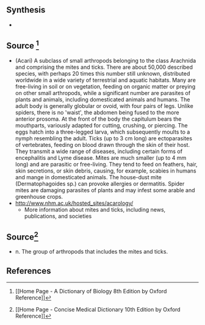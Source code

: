 ## Synthesis
- 
## Source [^1]
- (Acari) A subclass of small arthropods belonging to the class Arachnida and comprising the mites and ticks. There are about 50,000 described species, with perhaps 20 times this number still unknown, distributed worldwide in a wide variety of terrestrial and aquatic habitats. Many are free-living in soil or on vegetation, feeding on organic matter or preying on other small arthropods, while a significant number are parasites of plants and animals, including domesticated animals and humans. The adult body is generally globular or ovoid, with four pairs of legs. Unlike spiders, there is no 'waist', the abdomen being fused to the more anterior prosoma. At the front of the body the capitulum bears the mouthparts, variously adapted for cutting, crushing, or piercing. The eggs hatch into a three-legged larva, which subsequently moults to a nymph resembling the adult. Ticks (up to 3 cm long) are ectoparasites of vertebrates, feeding on blood drawn through the skin of their host. They transmit a wide range of diseases, including certain forms of encephalitis and Lyme disease. Mites are much smaller (up to 4 mm long) and are parasitic or free-living. They tend to feed on feathers, hair, skin secretions, or skin debris, causing, for example, scabies in humans and mange in domesticated animals. The house-dust mite (Dermatophagoides sp.) can provoke allergies or dermatitis. Spider mites are damaging parasites of plants and may infest some arable and greenhouse crops.
- http://www.nhm.ac.uk/hosted_sites/acarology/
	- More information about mites and ticks, including news, publications, and societies
## Source[^2]
- n. The group of arthropods that includes the mites and ticks. 
## References

[^1]: [[Home Page - A Dictionary of Biology 8th Edition by Oxford Reference]]
[^2]: [[Home Page - Concise Medical Dictionary 10th Edition by Oxford Reference]]